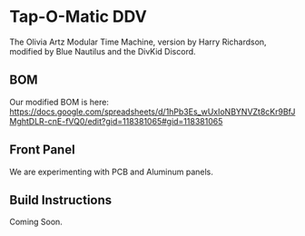 # Tap-O-Matic DDV

The Olivia Artz Modular Time Machine, version by Harry Richardson, modified by Blue Nautilus and the DivKid Discord. 

## BOM

Our modified BOM is here:
https://docs.google.com/spreadsheets/d/1hPb3Es_wUxIoNBYNVZt8cKr9BfJMghtDLR-cnE-fVQ0/edit?gid=118381065#gid=118381065


## Front Panel

We are experimenting with PCB and Aluminum panels. 

## Build Instructions
Coming Soon. 
